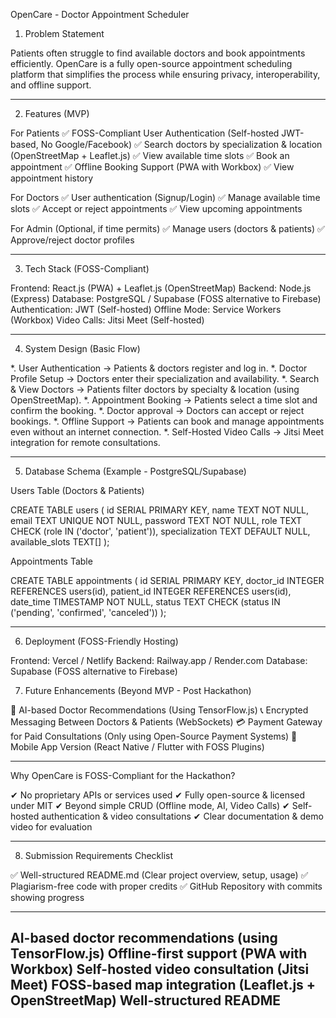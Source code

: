 OpenCare -  Doctor Appointment Scheduler

1. Problem Statement

Patients often struggle to find available doctors and book appointments efficiently. 
OpenCare is a fully open-source appointment scheduling platform that simplifies the process while ensuring privacy, interoperability,
and offline support.

---

2. Features (MVP)

For Patients
✅ FOSS-Compliant User Authentication (Self-hosted JWT-based, No Google/Facebook)
✅ Search doctors by specialization & location (OpenStreetMap + Leaflet.js)
✅ View available time slots
✅ Book an appointment
✅ Offline Booking Support (PWA with Workbox)
✅ View appointment history

For Doctors
✅ User authentication (Signup/Login)
✅ Manage available time slots
✅ Accept or reject appointments
✅ View upcoming appointments

For Admin (Optional, if time permits)
✅ Manage users (doctors & patients)
✅ Approve/reject doctor profiles

---

3. Tech Stack (FOSS-Compliant)

Frontend: React.js (PWA) + Leaflet.js (OpenStreetMap)
Backend: Node.js (Express)
Database: PostgreSQL / Supabase (FOSS alternative to Firebase)
Authentication: JWT (Self-hosted)
Offline Mode: Service Workers (Workbox)
Video Calls: Jitsi Meet (Self-hosted)

---

4. System Design (Basic Flow)

*. User Authentication → Patients & doctors register and log in.
*. Doctor Profile Setup → Doctors enter their specialization and availability.
*. Search & View Doctors → Patients filter doctors by specialty & location (using OpenStreetMap).
*. Appointment Booking → Patients select a time slot and confirm the booking.
*. Doctor approval → Doctors can accept or reject bookings.
*. Offline Support → Patients can book and manage appointments even without an internet connection.
*. Self-Hosted Video Calls → Jitsi Meet integration for remote consultations.

---

5. Database Schema (Example - PostgreSQL/Supabase)

Users Table (Doctors & Patients)

CREATE TABLE users (
  id SERIAL PRIMARY KEY,
  name TEXT NOT NULL,
  email TEXT UNIQUE NOT NULL,
  password TEXT NOT NULL,
  role TEXT CHECK (role IN ('doctor', 'patient')),
  specialization TEXT DEFAULT NULL,
  available_slots TEXT[]
);

Appointments Table

CREATE TABLE appointments (
  id SERIAL PRIMARY KEY,
  doctor_id INTEGER REFERENCES users(id),
  patient_id INTEGER REFERENCES users(id),
  date_time TIMESTAMP NOT NULL,
  status TEXT CHECK (status IN ('pending', 'confirmed', 'canceled'))
);

---

6. Deployment (FOSS-Friendly Hosting)

Frontend: Vercel / Netlify
Backend: Railway.app / Render.com
Database: Supabase (FOSS alternative to Firebase)

7. Future Enhancements (Beyond MVP - Post Hackathon)

🚀 AI-based Doctor Recommendations (Using TensorFlow.js)
📞 Encrypted Messaging Between Doctors & Patients (WebSockets)
💳 Payment Gateway for Paid Consultations (Only using Open-Source Payment Systems)
📱 Mobile App Version (React Native / Flutter with FOSS Plugins)

---

Why OpenCare is FOSS-Compliant for the Hackathon?

✔ No proprietary APIs or services used
✔ Fully open-source & licensed under MIT
✔ Beyond simple CRUD (Offline mode, AI, Video Calls)
✔ Self-hosted authentication & video consultations
✔ Clear documentation & demo video for evaluation

---

8. Submission Requirements Checklist

✅ Well-structured README.md (Clear project overview, setup, usage)
✅ Plagiarism-free code with proper credits
✅ GitHub Repository with commits showing progress

---
AI-based doctor recommendations (using TensorFlow.js)
Offline-first support (PWA with Workbox)
Self-hosted video consultation (Jitsi Meet)
FOSS-based map integration (Leaflet.js + OpenStreetMap)
Well-structured README
---
